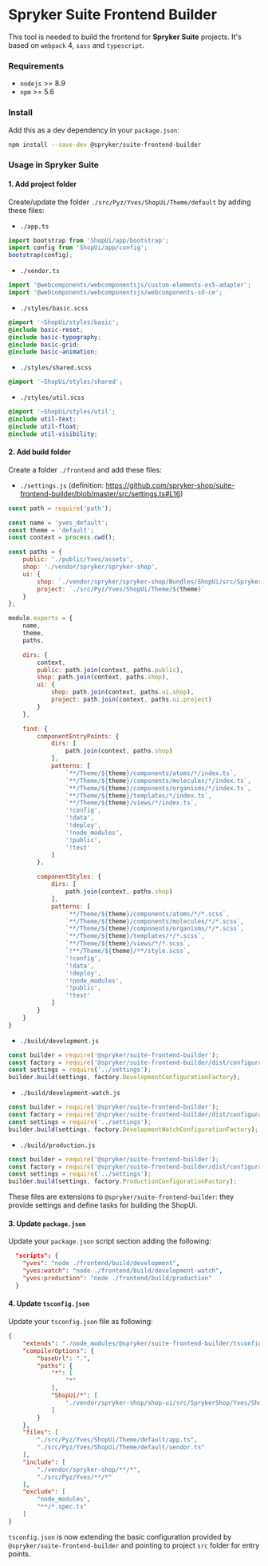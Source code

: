 # Spryker Suite Frontend Builder

This tool is needed to build the frontend for **Spryker Suite** projects.
It's based on `webpack` 4, `sass` and `typescript`.

### Requirements

- `nodejs` >= 8.9
- `npm` >= 5.6

### Install

Add this as a dev dependency in your `package.json`:

```bash
npm install --save-dev @spryker/suite-frontend-builder
```

### Usage in Spryker Suite

#### 1. Add project folder

Create/update the folder `./src/Pyz/Yves/ShopUi/Theme/default` by adding these files:

- `./app.ts`
```js
import bootstrap from 'ShopUi/app/bootstrap';
import config from 'ShopUi/app/config';
bootstrap(config);
```

- `./vendor.ts`
```js
import '@webcomponents/webcomponentsjs/custom-elements-es5-adapter';
import '@webcomponents/webcomponentsjs/webcomponents-sd-ce';
```

- `./styles/basic.scss`
```scss
@import '~ShopUi/styles/basic';
@include basic-reset;
@include basic-typography;
@include basic-grid;
@include basic-animation;
```

- `./styles/shared.scss`
```scss
@import '~ShopUi/styles/shared';
```

- `./styles/util.scss`
```scss
@import '~ShopUi/styles/util';
@include util-text;
@include util-float;
@include util-visibility;
```

#### 2. Add build folder

Create a folder `./frontend` and add these files:

- `./settings.js` (definition: https://github.com/spryker-shop/suite-frontend-builder/blob/master/src/settings.ts#L16)
```js
const path = require('path');

const name = 'yves_default';
const theme = 'default';
const context = process.cwd();

const paths = {
    public: './public/Yves/assets',
    shop: './vendor/spryker/spryker-shop',
    ui: {
        shop: `./vendor/spryker/spryker-shop/Bundles/ShopUi/src/SprykerShop/Yves/ShopUi/Theme/${theme}`,
        project: `./src/Pyz/Yves/ShopUi/Theme/${theme}`
    }
};

module.exports = {
    name,
    theme,
    paths,

    dirs: {
        context,
        public: path.join(context, paths.public),
        shop: path.join(context, paths.shop),
        ui: {
            shop: path.join(context, paths.ui.shop),
            project: path.join(context, paths.ui.project)
        }
    },

    find: {
        componentEntryPoints: {
            dirs: [
                path.join(context, paths.shop)
            ],
            patterns: [
                `**/Theme/${theme}/components/atoms/*/index.ts`,
                `**/Theme/${theme}/components/molecules/*/index.ts`,
                `**/Theme/${theme}/components/organisms/*/index.ts`,
                `**/Theme/${theme}/templates/*/index.ts`,
                `**/Theme/${theme}/views/*/index.ts`,
                '!config',
                '!data',
                '!deploy',
                '!node_modules',
                '!public',
                '!test'
            ]
        },

        componentStyles: {
            dirs: [
                path.join(context, paths.shop)
            ],
            patterns: [
                `**/Theme/${theme}/components/atoms/*/*.scss`,
                `**/Theme/${theme}/components/molecules/*/*.scss`,
                `**/Theme/${theme}/components/organisms/*/*.scss`,
                `**/Theme/${theme}/templates/*/*.scss`,
                `**/Theme/${theme}/views/*/*.scss`,
                `!**/Theme/${theme}/**/style.scss`,
                '!config',
                '!data',
                '!deploy',
                '!node_modules',
                '!public',
                '!test'
            ]
        }
    }
}
```

- `./build/development.js`
```js
const builder = require('@spryker/suite-frontend-builder');
const factory = require('@spryker/suite-frontend-builder/dist/configuration-factory/development');
const settings = require('../settings');
builder.build(settings, factory.DevelopmentConfigurationFactory);
```

- `./build/development-watch.js`
```js
const builder = require('@spryker/suite-frontend-builder');
const factory = require('@spryker/suite-frontend-builder/dist/configuration-factory/development-watch');
const settings = require('../settings');
builder.build(settings, factory.DevelopmentWatchConfigurationFactory);
```

- `./build/production.js`
```js
const builder = require('@spryker/suite-frontend-builder');
const factory = require('@spryker/suite-frontend-builder/dist/configuration-factory/production');
const settings = require('../settings');
builder.build(settings, factory.ProductionConfigurationFactory);
```

These files are extensions to `@spryker/suite-frontend-builder`: they provide settings and define tasks for building the ShopUi.

#### 3. Update `package.json`

Update your `package.json` script section adding the following:
```json
  "scripts": {
    "yves": "node ./frontend/build/development",
    "yves:watch": "node ./frontend/build/development-watch",
    "yves:production": "node ./frontend/build/production"
  }
```

#### 4. Update `tsconfig.json`

Update your `tsconfig.json` file as following:

```json
{
    "extends": "./node_modules/@spryker/suite-frontend-builder/tsconfig.suite",
    "compilerOptions": {
        "baseUrl": ".",
        "paths": {
            "*": [
                "*"
            ],
            "ShopUi/*": [
                "./vendor/spryker-shop/shop-ui/src/SprykerShop/Yves/ShopUi/Theme/default/*"
            ]
        }
    },
    "files": [
        "./src/Pyz/Yves/ShopUi/Theme/default/app.ts",
        "./src/Pyz/Yves/ShopUi/Theme/default/vendor.ts"
    ],
    "include": [
        "./vendor/spryker-shop/**/*",
        "./src/Pyz/Yves/**/*"
    ],
    "exclude": [
        "node_modules",
        "**/*.spec.ts"
    ]
}
```

`tsconfig.json` is now extending the basic configuration provided by `@spryker/suite-frontend-builder` and pointing to project `src`
folder for entry points.
